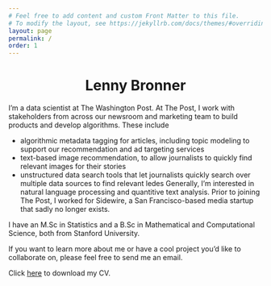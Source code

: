 ```yaml
---
# Feel free to add content and custom Front Matter to this file.
# To modify the layout, see https://jekyllrb.com/docs/themes/#overriding-theme-defaults
layout: page
permalink: /
order: 1
---
```

<h1 align="center"> Lenny Bronner </h1>

I’m a data scientist at The Washington Post. At The Post, I work with stakeholders from across our newsroom and marketing team to build products and develop algorithms. These include

* algorithmic metadata tagging for articles, including topic modeling to support our recommendation and ad targeting services
* text-based image recommendation, to allow journalists to quickly find relevant images for their stories
* unstructured data search tools that let journalists quickly search over multiple data sources to find relevant ledes
Generally, I’m interested in natural language processing and quantitive text analysis. Prior to joining The Post, I worked for Sidewire, a San Francisco-based media startup that sadly no longer exists.

I have an M.Sc in Statistics and a B.Sc in Mathematical and Computational Science, both from Stanford University.

If you want to learn more about me or have a cool project you’d like to collaborate on, please feel free to send me an email.

Click [here](/assets/pdfs/CV.pdf) to download my CV.